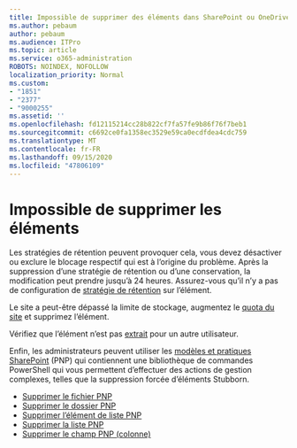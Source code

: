 ```yaml
---
title: Impossible de supprimer des éléments dans SharePoint ou OneDrive
ms.author: pebaum
author: pebaum
ms.audience: ITPro
ms.topic: article
ms.service: o365-administration
ROBOTS: NOINDEX, NOFOLLOW
localization_priority: Normal
ms.custom:
- "1851"
- "2377"
- "9000255"
ms.assetid: ''
ms.openlocfilehash: fd12115214cc28b822cf7fa57fe9b86f76f7beb1
ms.sourcegitcommit: c6692ce0fa1358ec3529e59ca0ecdfdea4cdc759
ms.translationtype: MT
ms.contentlocale: fr-FR
ms.lasthandoff: 09/15/2020
ms.locfileid: "47806109"
---
```

# <a name="unable-to-delete-items"></a>Impossible de supprimer les éléments

Les stratégies de rétention peuvent provoquer cela, vous devez désactiver ou exclure le blocage respectif qui est à l’origine du problème. Après la suppression d’une stratégie de rétention ou d’une conservation, la modification peut prendre jusqu’à 24 heures. Assurez-vous qu’il n’y a pas de configuration de [stratégie de rétention](https://docs.microsoft.com/microsoft-365/compliance/retention-policies) sur l’élément.

Le site a peut-être dépassé la limite de stockage, augmentez le [quota du site](https://docs.microsoft.com/powershell/module/sharepoint-online/set-sposite?view=sharepoint-ps) et supprimez l’élément.

Vérifiez que l’élément n’est pas [extrait](https://support.office.com/article/check-out-check-in-or-discard-changes-to-files-in-a-library-7e2c12a9-a874-4393-9511-1378a700f6de) pour un autre utilisateur.

Enfin, les administrateurs peuvent utiliser les [modèles et pratiques SharePoint](https://docs.microsoft.com/powershell/sharepoint/sharepoint-pnp/sharepoint-pnp-cmdlets?view=sharepoint-ps#installation) (PNP) qui contiennent une bibliothèque de commandes PowerShell qui vous permettent d’effectuer des actions de gestion complexes, telles que la suppression forcée d’éléments Stubborn.
- [Supprimer le fichier PNP](https://docs.microsoft.com/powershell/module/sharepoint-pnp/remove-pnpfile?view=sharepoint-ps)
- [Supprimer le dossier PNP](https://docs.microsoft.com/powershell/module/sharepoint-pnp/remove-pnpfolder?view=sharepoint-ps)
- [Supprimer l’élément de liste PNP](https://docs.microsoft.com/powershell/module/sharepoint-pnp/remove-pnplistitem?view=sharepoint-ps)
- [Supprimer la liste PNP](https://docs.microsoft.com/powershell/module/sharepoint-pnp/remove-pnplist?view=sharepoint-ps)
- [Supprimer le champ PNP (colonne)](https://docs.microsoft.com/powershell/module/sharepoint-pnp/remove-pnpfield?view=sharepoint-ps)